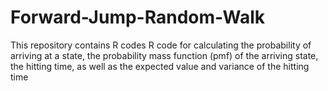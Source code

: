 # Forward-Jump-Random-Walk
This repository contains R codes R code for calculating the probability of arriving at a state, the probability mass function (pmf) of the arriving state, the hitting time, as well as the expected value and variance of the hitting time
